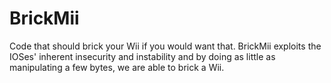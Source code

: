# BrickMii

Code that should brick your Wii if you would want that. BrickMii exploits the IOSes' inherent insecurity and instability and by doing as little as manipulating a few bytes, we are able to brick a Wii.
